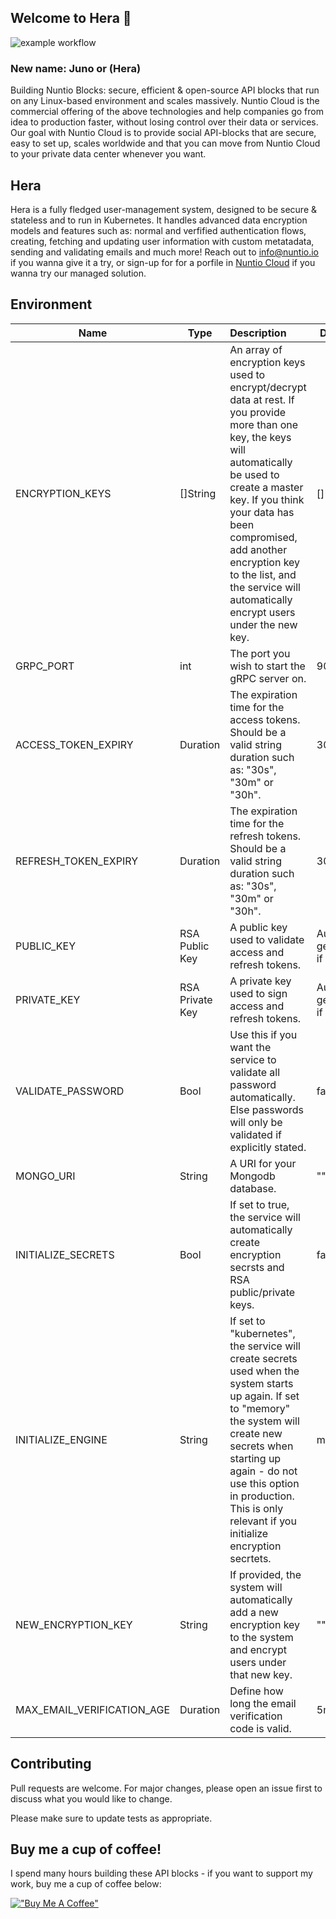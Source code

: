 ## Welcome to Hera 👋

![example workflow](https://github.com/nuntiodev/hera/actions/workflows/build.yaml/badge.svg)

### New name: Juno or (Hera)

Building Nuntio Blocks: secure, efficient & open-source API blocks that run on any Linux-based environment and scales
massively. Nuntio Cloud is the commercial offering of the above technologies and help companies go from idea to
production faster, without losing control over their data or services. Our goal with Nuntio Cloud is to provide social
API-blocks that are secure, easy to set up, scales worldwide and that you can move from Nuntio Cloud to your private
data center whenever you want.

## Hera

Hera is a fully fledged user-management system, designed to be secure & stateless and to run in Kubernetes. It handles
advanced data encryption models and features such as: normal and verfified authentication flows, creating, fetching and
updating user information with custom metatadata, sending and validating emails and much more!
Reach out to info@nuntio.io if you wanna give it a try, or sign-up for for a porfile
in [Nuntio Cloud](https://cloud.nuntio.io) if you wanna try our managed solution.

## Environment

| Name                               | Type            | Description                                                                                                                                                                                                                                                                                                              | Default                  | Required |
|------------------------------------|-----------------|:-------------------------------------------------------------------------------------------------------------------------------------------------------------------------------------------------------------------------------------------------------------------------------------------------------------------------|--------------------------|----------|
| ENCRYPTION_KEYS                    | []String        | An array of encryption keys used to encrypt/decrypt data at rest. If you provide more than one key, the keys will automatically be used to create a master key. If you think your data has been compromised, add another encryption key to the list, and the service will automatically encrypt users under the new key. | []                       | No       |
| GRPC_PORT                          | int             | The port you wish to start the gRPC server on.                                                                                                                                                                                                                                                                           | 9000                     | No       |
| ACCESS_TOKEN_EXPIRY                | Duration        | The expiration time for the access tokens. Should be a valid string duration such as: "30s", "30m" or "30h".                                                                                                                                                                                                             | 30m                      | No       |
| REFRESH_TOKEN_EXPIRY               | Duration        | The expiration time for the refresh tokens. Should be a valid string duration such as: "30s", "30m" or "30h".                                                                                                                                                                                                            | 30d                      | No       |
| PUBLIC_KEY                         | RSA Public Key  | A public key used to validate access and refresh tokens.                                                                                                                                                                                                                                                                 | Auto-generate if empty.  | No       |
| PRIVATE_KEY                        | RSA Private Key | A private key used to sign access and refresh tokens.                                                                                                                                                                                                                                                                    | Auto-generate if empty.                   | No       |
| VALIDATE_PASSWORD                  | Bool            | Use this if you want the service to validate all password automatically. Else passwords will only be validated if explicitly stated.                                                                                                                                                                                     | false                    | No       |
| MONGO_URI                          | String          | A URI for your Mongodb database.                                                                                                                                                                                                                                                                                         | ""                       | Yes      |
| INITIALIZE_SECRETS                 | Bool            | If set to true, the service will automatically create encryption secrsts and RSA public/private keys.                                                                                                                                                                                                                    | false                    | No       |
| INITIALIZE_ENGINE                  | String          | If set to "kubernetes", the service will create secrets used when the system starts up again. If set to "memory" the system will create new secrets when starting up again - do not use this option in production. This is only relevant if you initialize encryption secrtets.                                          | memory                   | No       |
| NEW_ENCRYPTION_KEY                 | String          | If provided, the system will automatically add a new encryption key to the system and encrypt users under that new key.                                                                                                                                                                                                  | ""                       | No       |
| MAX_EMAIL_VERIFICATION_AGE | Duration | Define how long the email verification code is valid.                                                                                                                                                                                                                                                                    | 5m                       | No       |

## Contributing

Pull requests are welcome. For major changes, please open an issue first to discuss what you would like to change.

Please make sure to update tests as appropriate.

## Buy me a cup of coffee!

I spend many hours building these API blocks - if you want to support my work, buy me a cup of coffee below:

[!["Buy Me A Coffee"](https://www.buymeacoffee.com/assets/img/custom_images/orange_img.png)](https://www.buymeacoffee.com/sinbadio)

